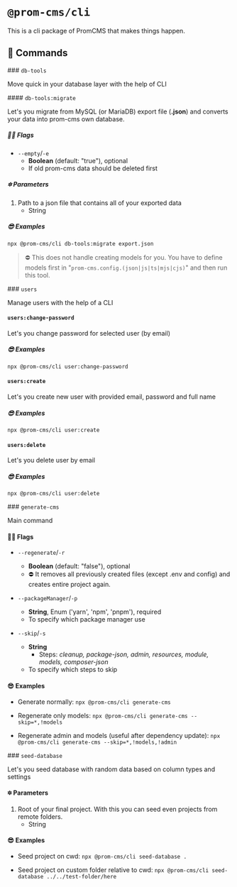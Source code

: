 # `@prom-cms/cli`

This is a cli package of PromCMS that makes things happen.

## 🍻 Commands 

### `db-tools`

Move quick in your database layer with the help of CLI

#### `db-tools:migrate`

Let's you migrate from MySQL (or MariaDB) export file (**.json**) and converts your data into prom-cms own database. 

##### 🏴‍☠️ Flags

- `--empty`/`-e` 
    - **Boolean** (default: "true"), optional
    - If old prom-cms data should be deleted first

##### 🔯 Parameters

1. Path to a json file that contains all of your exported data
    - String

##### 😎 Examples

`npx @prom-cms/cli db-tools:migrate export.json`

> ⛔️ This does not handle creating models for you. You have to define models first in "`prom-cms.config.(json|js|ts|mjs|cjs)`" and then run this tool.

### `users`

Manage users with the help of a CLI

#### `users:change-password`

Let's you change password for selected user (by email)

##### 😎 Examples

`npx @prom-cms/cli user:change-password`

#### `users:create`

Let's you create new user with provided email, password and full name

##### 😎 Examples

`npx @prom-cms/cli user:create`

#### `users:delete`

Let's you delete user by email

##### 😎 Examples

`npx @prom-cms/cli user:delete`

### `generate-cms`

Main command

#### 🏴‍☠️ Flags

- `--regenerate`/`-r` 
    - **Boolean** (default: "false"), optional
    - ⛔️ It removes all previously created files (except .env and config) and creates entire project again.

- `--packageManager`/`-p`
    - **String**, Enum ('yarn', 'npm', 'pnpm'), required
    - To specify which package manager use

- `--skip`/`-s`
    - **String**
        - Steps: *cleanup, package-json, admin, resources, module, models, composer-json*
    - To specify which steps to skip

#### 😎 Examples

- Generate normally: `npx @prom-cms/cli generate-cms`

- Regenerate only models: `npx @prom-cms/cli generate-cms --skip=*,!models`

- Regenerate admin and models (useful after dependency update): `npx @prom-cms/cli generate-cms --skip=*,!models,!admin`

### `seed-database`

Let's you seed database with random data based on column types and settings

#### 🔯 Parameters

1. Root of your final project. With this you can seed even projects from remote folders.
    - String

#### 😎 Examples

- Seed project on cwd: `npx @prom-cms/cli seed-database .`

- Seed project on custom folder relative to cwd: `npx @prom-cms/cli seed-database ../../test-folder/here`


